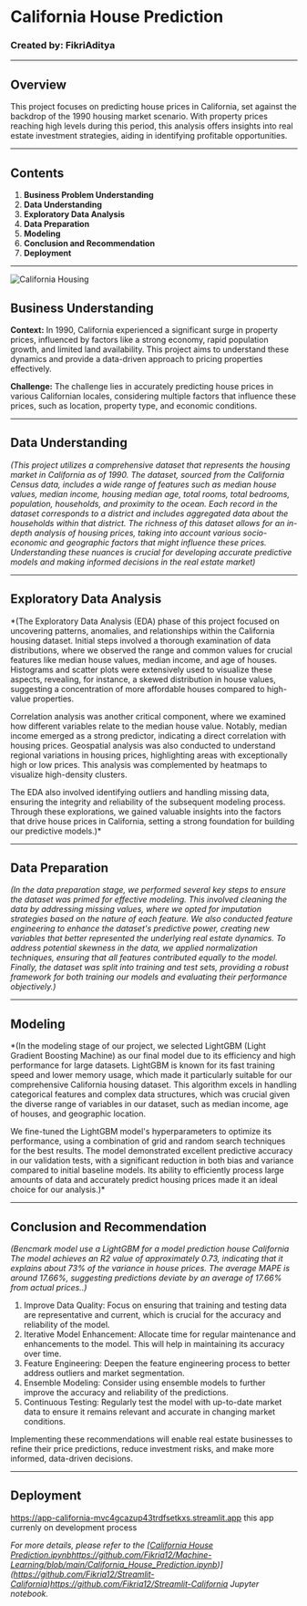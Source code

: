 # California House Prediction

### **Created by: FikriAditya**

---

## Overview
This project focuses on predicting house prices in California, set against the backdrop of the 1990 housing market scenario. With property prices reaching high levels during this period, this analysis offers insights into real estate investment strategies, aiding in identifying profitable opportunities.

---

## Contents

1. **Business Problem Understanding**
2. **Data Understanding**
3. **Exploratory Data Analysis**
4. **Data Preparation**
5. **Modeling**
6. **Conclusion and Recommendation**
7. **Deployment**

---

![California Housing](https://www.puredestinations.co.uk/wp-content/uploads/2019/09/top-things-to-do-in-San-Francisco-header--1600x500.jpg)

## Business Understanding

**Context:**
In 1990, California experienced a significant surge in property prices, influenced by factors like a strong economy, rapid population growth, and limited land availability. This project aims to understand these dynamics and provide a data-driven approach to pricing properties effectively.

**Challenge:**
The challenge lies in accurately predicting house prices in various Californian locales, considering multiple factors that influence these prices, such as location, property type, and economic conditions.

---

## Data Understanding

*(This project utilizes a comprehensive dataset that represents the housing market in California as of 1990. The dataset, sourced from the California Census data, includes a wide range of features such as median house values, median income, housing median age, total rooms, total bedrooms, population, households, and proximity to the ocean. Each record in the dataset corresponds to a district and includes aggregated data about the households within that district. The richness of this dataset allows for an in-depth analysis of housing prices, taking into account various socio-economic and geographic factors that might influence these prices. Understanding these nuances is crucial for developing accurate predictive models and making informed decisions in the real estate market)*

---

## Exploratory Data Analysis

*(The Exploratory Data Analysis (EDA) phase of this project focused on uncovering patterns, anomalies, and relationships within the California housing dataset. Initial steps involved a thorough examination of data distributions, where we observed the range and common values for crucial features like median house values, median income, and age of houses. Histograms and scatter plots were extensively used to visualize these aspects, revealing, for instance, a skewed distribution in house values, suggesting a concentration of more affordable houses compared to high-value properties.

Correlation analysis was another critical component, where we examined how different variables relate to the median house value. Notably, median income emerged as a strong predictor, indicating a direct correlation with housing prices. Geospatial analysis was also conducted to understand regional variations in housing prices, highlighting areas with exceptionally high or low prices. This analysis was complemented by heatmaps to visualize high-density clusters.

The EDA also involved identifying outliers and handling missing data, ensuring the integrity and reliability of the subsequent modeling process. Through these explorations, we gained valuable insights into the factors that drive house prices in California, setting a strong foundation for building our predictive models.)*

---

## Data Preparation

*(In the data preparation stage, we performed several key steps to ensure the dataset was primed for effective modeling. This involved cleaning the data by addressing missing values, where we opted for imputation strategies based on the nature of each feature. We also conducted feature engineering to enhance the dataset's predictive power, creating new variables that better represented the underlying real estate dynamics. To address potential skewness in the data, we applied normalization techniques, ensuring that all features contributed equally to the model. Finally, the dataset was split into training and test sets, providing a robust framework for both training our models and evaluating their performance objectively.)*

---

## Modeling

*(In the modeling stage of our project, we selected LightGBM (Light Gradient Boosting Machine) as our final model due to its efficiency and high performance for large datasets. LightGBM is known for its fast training speed and lower memory usage, which made it particularly suitable for our comprehensive California housing dataset. This algorithm excels in handling categorical features and complex data structures, which was crucial given the diverse range of variables in our dataset, such as median income, age of houses, and geographic location.

We fine-tuned the LightGBM model's hyperparameters to optimize its performance, using a combination of grid and random search techniques for the best results. The model demonstrated excellent predictive accuracy in our validation tests, with a significant reduction in both bias and variance compared to initial baseline models. Its ability to efficiently process large amounts of data and accurately predict housing prices made it an ideal choice for our analysis.)*

---

## Conclusion and Recommendation

*(Bencmark model use a LightGBM for a model prediction house California
The model achieves an R2 value of approximately 0.73, indicating that it explains about 73% of the variance in house prices.
The average MAPE is around 17.66%, suggesting predictions deviate by an average of 17.66% from actual prices..)*


1. Improve Data Quality: Focus on ensuring that training and testing data are representative and current, which is crucial for the accuracy and reliability of the model.
2. Iterative Model Enhancement: Allocate time for regular maintenance and enhancements to the model. This will help in maintaining its accuracy over time.
3. Feature Engineering: Deepen the feature engineering process to better address outliers and market segmentation.
4. Ensemble Modeling: Consider using ensemble models to further improve the accuracy and reliability of the predictions.
5. Continuous Testing: Regularly test the model with up-to-date market data to ensure it remains relevant and accurate in changing market conditions.

Implementing these recommendations will enable real estate businesses to refine their price predictions, reduce investment risks, and make more informed, data-driven decisions.

---

## Deployment

https://app-california-mvc4gcazup43trdfsetkxs.streamlit.app this app currenly on development process

*For more details, please refer to the [[California House Prediction.ipynb](https://github.com/Fikria12/Machine-Learning/blob/main/California_House_Prediction.ipynb)https://github.com/Fikria12/Machine-Learning/blob/main/California_House_Prediction.ipynb)](https://github.com/Fikria12/Streamlit-California)https://github.com/Fikria12/Streamlit-California Jupyter notebook.*
